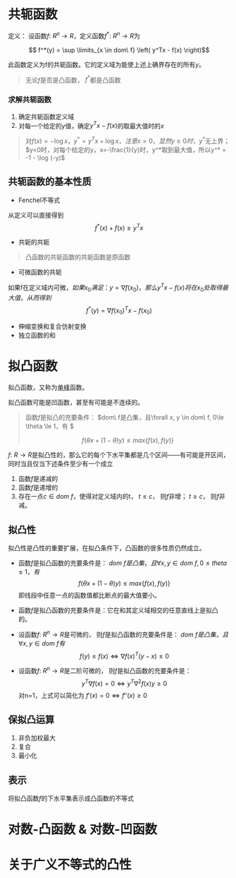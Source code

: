 # 共轭函数
定义：
设函数$f:\ R^n \rightarrow R$，定义函数$f^*:\ R^n \rightarrow R$为

$$ f^*(y) = \sup \limits_{x \in dom\ f} \left( y^Tx - f(x) \right)$$

此函数定义为f的共轭函数。它的定义域为能使上述上确界存在的所有$y$。

> 无论$f$是否是凸函数， $f^*$都是凸函数

### 求解共轭函数
1. 确定共轭函数定义域
2. 对每一个给定的$y$值，确定$y^Tx - f(x)$的取最大值时的$x$

> 对$f(x) = -\log x，y^* = y^Tx + \log x，注意x > 0，显然 y\ge 0 时，y^*$无上界；$y<0时，对每个给定的y，x=-\frac{1}{y}时，y^*取到最大值，所以y^* = -1 - \log (-y)$

## 共轭函数的基本性质
- Fenchel不等式

从定义可以直接得到 $$ f^*(x) +f(x) \ge y^Tx $$
 
- 共轭的共轭
> 凸函数的共轭函数的共轭函数是原函数

- 可微函数的共轭

如果f在定义域内可微，$如果x_0满足：y=\nabla f(x_0)，那么y^Tx - f(x)将在x_0处取得最大值，从而得到$
$$ f^*(y) = \nabla f(x_0)^Tx - f(x_0)$$

- 伸缩变换和复合仿射变换
- 独立函数的和


# 拟凸函数
拟凸函数，又称为<u>单峰</u>函数。

拟凸函数可能是凹函数，甚至有可能是不连续的。

> 函数$f$是拟凸的充要条件： $dom\ f是凸集，且\forall x, y \in dom\ f, 0\le \theta \le 1，有 $
> 
> $$f(\theta x +  (1-\theta)y) \le max\{f(x), f(y)\}$$

$f:\ R \rightarrow R$是拟凸性的，那么它的每个下水平集都是几个区间——有可能是开区间，同时当且仅当下述条件至少有一个成立

1. 函数$f$是递减的
2. 函数$f$是递增的
3. 存在一点$c \in dom\ f$，使得对定义域内的t， $t \le c$， 则$f$非增； $t \ge c$， 则$f$非减。

## 拟凸性
拟凸性是凸性的重要扩展，在拟凸条件下，凸函数的很多性质仍然成立。

- 函数$f$是拟凸函数的充要条件是： $dom\ f 是凸集，且\forall x, y \in dom\ f, 0\le theta \le 1，有$ 
$$ f(\theta x+ (1-\theta)y) \le max\{f(x), f(y) \} $$
即线段中任意一点的函数值都比断点的最大值要小。

- 函数$f$是拟凸函数的充要条件是：它在和其定义域相交的任意直线上是拟凸的。

- 设函数$f:\ R^n \rightarrow R$是可微的， 则$f$是拟凸函数的充要条件是： $dom\ f 是凸集，且\forall x, y \in dom\ f有$ 
$$ f(y) \le f(x) \iff  \nabla f(x)^T (y-x) \le 0$$

- 设函数$f:\ R^n \rightarrow R$是二阶可微的， 则$f$是拟凸函数的充要条件是：
$$ y^T \nabla f(x) =0 \iff y^T\nabla ^2f(x)y \ge 0 $$
对n=1，上式可以简化为 $f'(x) = 0 \iff f''(x) \ge 0$

## 保拟凸运算
1. 非负加权最大
2. 复合
3. 最小化

## 表示
将拟凸函数$f$的下水平集表示成凸函数的不等式

# 对数-凸函数 & 对数-凹函数

# 关于广义不等式的凸性
